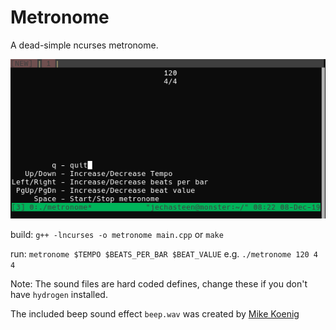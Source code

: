 # Metronome

A dead-simple ncurses metronome.

![metronome screenshot](screenshot.png)

build: `g++ -lncurses -o metronome main.cpp` or `make`

run: `metronome $TEMPO $BEATS_PER_BAR $BEAT_VALUE` e.g. `./metronome 120 4 4`

Note: The sound files are hard coded defines, change these if you don't have `hydrogen` installed.

The included beep sound effect `beep.wav` was created by [Mike Koenig](http://soundbible.com/1251-Beep.html)
